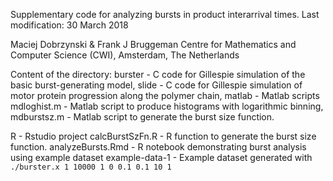Supplementary code for analyzing bursts in product interarrival times.
Last modification: 30 March 2018

Maciej Dobrzynski & Frank J Bruggeman
Centre for Mathematics and Computer Science (CWI), Amsterdam, The Netherlands

Content of the directory:
burster         - C code for Gillespie simulation of the basic burst-generating model,
slide           - C code for Gillespie simulation of motor protein progression along the polymer chain,
matlab          - Matlab scripts
	mdloghist.m     - Matlab script to produce histograms with logarithmic binning,
	mdburstsz.m     - Matlab script to generate the burst size function.
	
R               - Rstudio project
	calcBurstSzFn.R - R function to generate the burst size function.
	analyzeBursts.Rmd - R notebook demonstrating burst analysis using example dataset
example-data-1	- Example dataset generated with `./burster.x 1 10000 1 0 0.1 0.1 10 1`
